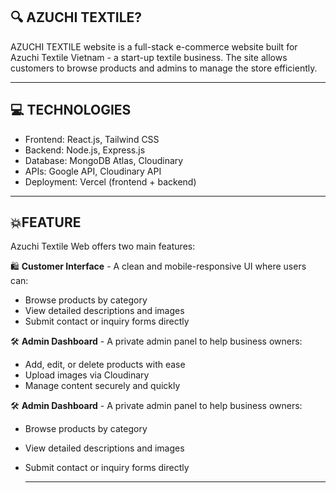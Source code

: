 ## 🔍 AZUCHI TEXTILE?
AZUCHI TEXTILE website is a full-stack e-commerce website built for Azuchi Textile Vietnam - a start-up textile business. The site allows customers to browse products and admins to manage the store efficiently.

---
## 💻 TECHNOLOGIES 
- Frontend: React.js, Tailwind CSS
- Backend: Node.js, Express.js
- Database: MongoDB Atlas, Cloudinary
- APIs: Google API, Cloudinary API
- Deployment: Vercel (frontend + backend)

---
## 💥FEATURE
Azuchi Textile Web offers two main features:

🛍️ **Customer Interface**  - A clean and mobile-responsive UI where users can:
- Browse products by category
- View detailed descriptions and images
- Submit contact or inquiry forms directly

🛠️ **Admin Dashboard**  - A private admin panel to help business owners:
- Add, edit, or delete products with ease
- Upload images via Cloudinary
- Manage content securely and quickly

🛠️ **Admin Dashboard**  - A private admin panel to help business owners:
- Browse products by category
- View detailed descriptions and images
- Submit contact or inquiry forms directly

  ---

